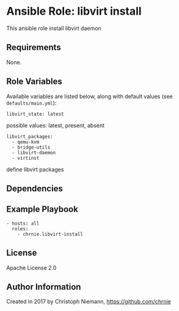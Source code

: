 # Ansible Role: libvirt install

This ansible role install libvirt daemon


## Requirements

None.


## Role Variables

Available variables are listed below, along with default values (see `defaults/main.yml`):

    libvirt_state: latest

possible values: latest, present, absent

    libvirt_packages:
      - qemu-kvm
      - bridge-utils
      - libvirt-daemon
      - virtinst

define libvirt packages


## Dependencies


## Example Playbook

    - hosts: all
      roles:
        - chrnie.libvirt-install


## License

Apache License 2.0

## Author Information

Created in 2017 by Christoph Niemann, https://github.com/chrnie
